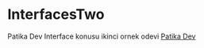 # InterfacesTwo
Patika Dev Interface konusu ikinci ornek odevi
[Patika Dev](https://www.patika.dev/tr)
